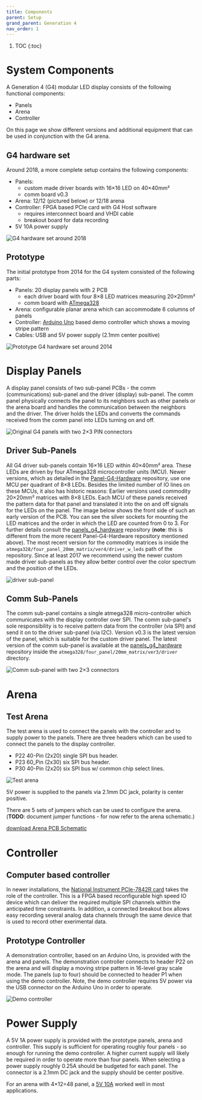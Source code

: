 ```yaml
---
title: Components
parent: Setup
grand_parent: Generation 4
nav_order: 1
---
```


1. TOC
{:toc}


# System Components

A Generation 4 (G4) modular LED display consists of the following functional components:

- Panels
- Arena
- Controller

On this page we show different versions and additional equipment that can be used in conjunction with the G4 arena.

## G4 hardware set

Around 2018, a more complete setup contains the following components:

- Panels:
    - custom made driver boards with 16×16 LED on 40×40mm²
    - comm board v0.3
- Arena: 12/12 (pictured below) or 12/18 arena
- Controller: FPGA based PCIe card with G4 Host software
    - requires interconnect board and VHDI cable
    - breakout board for data recording
- 5V 10A power supply

![G4 hardware set around 2018](../assets/G4_hardware-overview.jpg)

## Prototype

The initial prototype from 2014 for the G4 system consisted of the following parts:

- Panels: 20 display panels with 2 PCB
    - each driver board with four 8×8 LED matrices measuring 20×20mm²
    - comm board with [ATmega328](https://www.microchip.com/wwwproducts/en/ATmega328)
- Arena: configurable planar arena which can accommodate 6 columns of panels
- Controller: [Arduino Uno](https://en.wikipedia.org/wiki/Arduino_Uno) based demo controller which shows a moving stripe pattern
- Cables: USB and 5V power supply (2.1mm center positive)

![Prototype G4 hardware set around 2014](../assets/coleman_bundle.png)

# Display Panels

A display panel consists of two sub-panel PCBs - the comm (communications) sub-panel and the driver (display) sub-panel. The comm panel physically connects the panel to its neighbors such as other panels or the arena board and handles the communication between the neighbors and the driver. The driver holds the LEDs and converts the commands received from the comm panel into LEDs turning on and off.

![Original G4 panels with two 2×3 PIN connectors](../assets/display_panels.png)

## Driver Sub-Panels

All G4 driver sub-panels contain 16×16 LED within 40×40mm² area. These LEDs are driven by four ATmega328 microcontroller units (MCU). Newer versions, which as detailed in the [Panel-G4-Hardware](https://github.com/floesche/Panel-G4-Hardware) repository, use one MCU per quadrant of 8×8 LEDs. Besides the limited number of IO lines on these MCUs, it also has historic reasons: Earlier versions used commodity 20×20mm² matrices with 8×8 LEDs. Each MCU of these panels received the pattern data for that panel and translated it into the on and off signals for the LEDs on the panel. The image below shows the front side of such an early version of the PCB. You can see the silver sockets for mounting the LED matrices and the order in which the LED are counted from 0 to 3. For further details consult the [panels_g4_hardware](https://github.com/floesche/panels_g4_hardware) repository (**note**: this is different from the more recent Panel-G4-Hardware repository mentioned above). The most recent version for the commodity matrices is inside the `atmega328/four_panel_20mm_matrix/ver4/driver_w_leds` path of the repository. Since at least 2017 we recommend using the newer custom made driver sub-panels as they allow better control over the color spectrum and the position of the LEDs.

![driver sub-panel](../assets/atmega_driver_front.png)

## Comm Sub-Panels

The comm sub-panel contains a single atmega328 micro-controller which communicates with the display controller over SPI. The comm sub-panel's sole responsibility is to receive pattern data from the controller (via SPI) and send it on to the driver sub-panel (via I2C). Version v0.3 is the latest version of the panel, which is suitable for the custom driver panel. The latest version of the comm sub-panel is available at the [panels_g4_hardware](https://github.com/floesche/panels_g4_hardware/tree/master/atmega328/four_panel/20mm_matrix/ver3/driver) repository inside the `atmega328/four_panel/20mm_matrix/ver3/driver` directory.

![Comm sub-panel with two 2×3 connectors](../assets/atmega_comm_front.png)

# Arena

## Test Arena

The test arena is used to connect the panels with the controller and to supply
power to the panels. There are three headers which can be used to connect the
panels to the display controller.  

- P22 40-Pin (2x20) single SPI bus header. 
- P23 60_Pin (2x30) six SPI bus header.
- P30 40-Pin (2x20) six SPI bus w/ common chip select lines.

![Test arena](../assets/test_arena.png)

5V power is supplied to the panels via 2.1mm DC jack, polarity is center positive. 

There are 5 sets of jumpers which can be used to configure the arena.  (**TODO**: document jumper functions - for now refer to the arena schematic.)

[download Arena PCB Schematic](../assets/arena.pdf)

# Controller

## Computer based controller

In newer installations, the [National Instrument PCIe-7842R card](https://www.ni.com/en-us/support/model.pcie-7842.html) takes the role of the controller. This is a FPGA based reconfigurable high speed IO device which can deliver the required multiple SPI channels within the anticipated time constraints. In addition, a connected breakout box allows easy recording several analog data channels through the same device that is used to record other exerimental data.

## Prototype Controller

A demonstration controller, based on an Arduino Uno, is provided with the arena and panels. The demonstration controller connects to header P22 on the arena and will display a moving stripe pattern in 16-level gray scale mode.  The panels (up to four) should be connected to header P1 when using the demo controller. Note, the demo controller requires 5V power via the USB connector on the Arduino Uno in order to operate.

![Demo controller](../assets/demo_controller.png)

# Power Supply

A 5V 1A power supply is provided with the prototype panels, arena and controller. This supply is sufficient for operating roughly four panels - so enough for running the demo controller.  A higher current supply will likely be required in order to operate more than four panels. When selecting a power supply roughly 0.25A should be budgeted for each panel.  The connector is a 2.1mm DC jack and the supply should be center positive.

For an arena with 4×12=48 panel, a [5V 10A](https://www.adafruit.com/product/658) worked well in most applications.